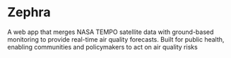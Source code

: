 # Zephra
A web app that merges NASA TEMPO satellite data with ground-based monitoring to provide real-time air quality forecasts. Built for public health, enabling communities and policymakers to act on air quality risks
